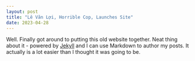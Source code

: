 ```yaml
---
layout: post 
title: "Lê Văn Lợi, Horrible Cop, Launches Site"
date: 2023-04-28 
---
```


Well. Finally got around to putting this old website together. Neat thing about it - powered by [Jekyll](http://jekyllrb.com) and I can use Markdown to author my posts. It actually is a lot easier than I thought it was going to be.

